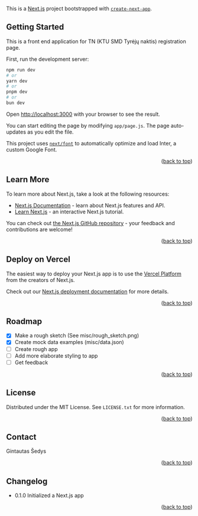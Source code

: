 This is a [Next.js](https://nextjs.org/) project bootstrapped with [`create-next-app`](https://github.com/vercel/next.js/tree/canary/packages/create-next-app).

## Getting Started

This is a front end application for TN (KTU SMD Tyrėjų naktis) registration page.

First, run the development server:

```bash
npm run dev
# or
yarn dev
# or
pnpm dev
# or
bun dev
```

Open [http://localhost:3000](http://localhost:3000) with your browser to see the result.

You can start editing the page by modifying `app/page.js`. The page auto-updates as you edit the file.

This project uses [`next/font`](https://nextjs.org/docs/basic-features/font-optimization) to automatically optimize and load Inter, a custom Google Font.

<p align="right">(<a href="#readme-top">back to top</a>)</p>

## Learn More

To learn more about Next.js, take a look at the following resources:

- [Next.js Documentation](https://nextjs.org/docs) - learn about Next.js features and API.
- [Learn Next.js](https://nextjs.org/learn) - an interactive Next.js tutorial.

You can check out [the Next.js GitHub repository](https://github.com/vercel/next.js/) - your feedback and contributions are welcome!

<p align="right">(<a href="#readme-top">back to top</a>)</p>

## Deploy on Vercel

The easiest way to deploy your Next.js app is to use the [Vercel Platform](https://vercel.com/new?utm_medium=default-template&filter=next.js&utm_source=create-next-app&utm_campaign=create-next-app-readme) from the creators of Next.js.

Check out our [Next.js deployment documentation](https://nextjs.org/docs/deployment) for more details.

<p align="right">(<a href="#readme-top">back to top</a>)</p>

## Roadmap

- [x] Make a rough sketch (See misc/rough_sketch.png)
- [X] Create mock data examples (misc/data.json)
- [ ] Create rough app
- [ ] Add more elaborate styling to app
- [ ] Get feedback

<p align="right">(<a href="#readme-top">back to top</a>)</p>

## License

Distributed under the MIT License. See `LICENSE.txt` for more information.

<p align="right">(<a href="#readme-top">back to top</a>)</p>

## Contact

Gintautas Šedys

<p align="right">(<a href="#readme-top">back to top</a>)</p>

## Changelog

- 0.1.0 Initialized a Next.js app

<p align="right">(<a href="#readme-top">back to top</a>)</p>
